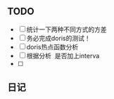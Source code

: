 ## TODO
- [ ] 统计一下两种不同方式的方差
- [ ] 务必完成doris的测试！
- [ ] doris热点函数分析
- [ ] 根据分析  是否加上interva
- [ ] 


## 日记

